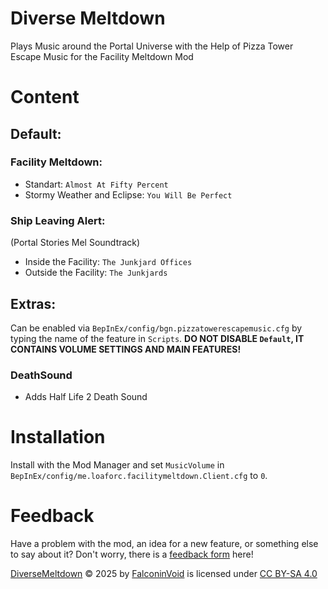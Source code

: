 # Diverse Meltdown
Plays Music around the Portal Universe with the Help of Pizza Tower Escape Music for the Facility Meltdown Mod

# Content
## Default:
### Facility Meltdown:
- Standart: ```Almost At Fifty Percent```
- Stormy Weather and Eclipse: ```You Will Be Perfect```
### Ship Leaving Alert:
(Portal Stories Mel Soundtrack)
- Inside the Facility: ```The Junkjard Offices```
- Outside the Facility: ```The Junkjards```
## Extras:
Can be enabled via ```BepInEx/config/bgn.pizzatowerescapemusic.cfg``` by typing the name of the feature in ```Scripts```.
**DO NOT DISABLE ```Default```, IT CONTAINS VOLUME SETTINGS AND MAIN FEATURES!**
### DeathSound
- Adds Half Life 2 Death Sound

# Installation
Install with the Mod Manager and set ```MusicVolume``` in ```BepInEx/config/me.loaforc.facilitymeltdown.Client.cfg``` to ```0```.

# Feedback
Have a problem with the mod, an idea for a new feature, or something else to say about it?
Don't worry, there is a [feedback form](https://forms.gle/gHMjr9s5YRZrC7NDA) here!

[DiverseMeltdown](https://thunderstore.io/c/lethal-company/p/FalconinVoid/DiverseMeltdown/) © 2025 by [FalconinVoid](https://thunderstore.io/c/lethal-company/p/FalconinVoid/) is licensed under [CC BY-SA 4.0](https://creativecommons.org/licenses/by-sa/4.0/)